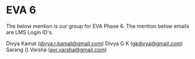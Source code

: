 # EVA 6

The below mention is our group for EVA Phase 6. The mention below emails are LMS Login ID's.

Divya Kamat (divya.r.kamat@gmail.com)
Divya G K (gkdivya@gmail.com)
Sarang ()
Varsha (avr.varsha@gmail.com)
